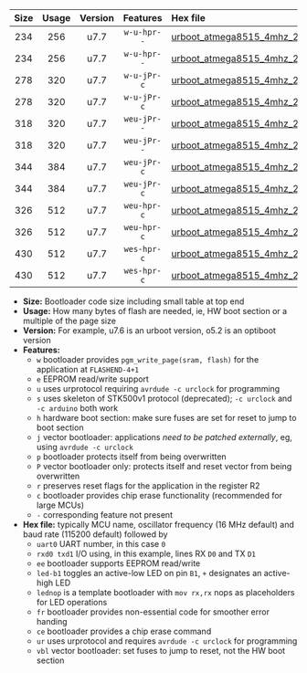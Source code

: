 |Size|Usage|Version|Features|Hex file|
|:-:|:-:|:-:|:-:|:--|
|234|256|u7.7|`w-u-hpr--`|[urboot_atmega8515_4mhz_250000bps_uart0_rxd0_txd1_led+b0_fr_ur.hex](https://raw.githubusercontent.com/stefanrueger/urboot.hex/main/mcus/atmega8515/fcpu_4mhz/250000_bps/urboot_atmega8515_4mhz_250000bps_uart0_rxd0_txd1_led+b0_fr_ur.hex)|
|234|256|u7.7|`w-u-hpr--`|[urboot_atmega8515_4mhz_250000bps_uart0_rxd0_txd1_lednop_fr_ur.hex](https://raw.githubusercontent.com/stefanrueger/urboot.hex/main/mcus/atmega8515/fcpu_4mhz/250000_bps/urboot_atmega8515_4mhz_250000bps_uart0_rxd0_txd1_lednop_fr_ur.hex)|
|278|320|u7.7|`w-u-jPr-c`|[urboot_atmega8515_4mhz_250000bps_uart0_rxd0_txd1_led+b0_fr_ce_ur_vbl.hex](https://raw.githubusercontent.com/stefanrueger/urboot.hex/main/mcus/atmega8515/fcpu_4mhz/250000_bps/urboot_atmega8515_4mhz_250000bps_uart0_rxd0_txd1_led+b0_fr_ce_ur_vbl.hex)|
|278|320|u7.7|`w-u-jPr-c`|[urboot_atmega8515_4mhz_250000bps_uart0_rxd0_txd1_lednop_fr_ce_ur_vbl.hex](https://raw.githubusercontent.com/stefanrueger/urboot.hex/main/mcus/atmega8515/fcpu_4mhz/250000_bps/urboot_atmega8515_4mhz_250000bps_uart0_rxd0_txd1_lednop_fr_ce_ur_vbl.hex)|
|318|320|u7.7|`weu-jPr--`|[urboot_atmega8515_4mhz_250000bps_uart0_rxd0_txd1_ee_led+b0_fr_ur_vbl.hex](https://raw.githubusercontent.com/stefanrueger/urboot.hex/main/mcus/atmega8515/fcpu_4mhz/250000_bps/urboot_atmega8515_4mhz_250000bps_uart0_rxd0_txd1_ee_led+b0_fr_ur_vbl.hex)|
|318|320|u7.7|`weu-jPr--`|[urboot_atmega8515_4mhz_250000bps_uart0_rxd0_txd1_ee_lednop_fr_ur_vbl.hex](https://raw.githubusercontent.com/stefanrueger/urboot.hex/main/mcus/atmega8515/fcpu_4mhz/250000_bps/urboot_atmega8515_4mhz_250000bps_uart0_rxd0_txd1_ee_lednop_fr_ur_vbl.hex)|
|344|384|u7.7|`weu-jPr-c`|[urboot_atmega8515_4mhz_250000bps_uart0_rxd0_txd1_ee_led+b0_fr_ce_ur_vbl.hex](https://raw.githubusercontent.com/stefanrueger/urboot.hex/main/mcus/atmega8515/fcpu_4mhz/250000_bps/urboot_atmega8515_4mhz_250000bps_uart0_rxd0_txd1_ee_led+b0_fr_ce_ur_vbl.hex)|
|344|384|u7.7|`weu-jPr-c`|[urboot_atmega8515_4mhz_250000bps_uart0_rxd0_txd1_ee_lednop_fr_ce_ur_vbl.hex](https://raw.githubusercontent.com/stefanrueger/urboot.hex/main/mcus/atmega8515/fcpu_4mhz/250000_bps/urboot_atmega8515_4mhz_250000bps_uart0_rxd0_txd1_ee_lednop_fr_ce_ur_vbl.hex)|
|326|512|u7.7|`weu-hpr-c`|[urboot_atmega8515_4mhz_250000bps_uart0_rxd0_txd1_ee_led+b0_fr_ce_ur.hex](https://raw.githubusercontent.com/stefanrueger/urboot.hex/main/mcus/atmega8515/fcpu_4mhz/250000_bps/urboot_atmega8515_4mhz_250000bps_uart0_rxd0_txd1_ee_led+b0_fr_ce_ur.hex)|
|326|512|u7.7|`weu-hpr-c`|[urboot_atmega8515_4mhz_250000bps_uart0_rxd0_txd1_ee_lednop_fr_ce_ur.hex](https://raw.githubusercontent.com/stefanrueger/urboot.hex/main/mcus/atmega8515/fcpu_4mhz/250000_bps/urboot_atmega8515_4mhz_250000bps_uart0_rxd0_txd1_ee_lednop_fr_ce_ur.hex)|
|430|512|u7.7|`wes-hpr-c`|[urboot_atmega8515_4mhz_250000bps_uart0_rxd0_txd1_ee_led+b0_fr_ce.hex](https://raw.githubusercontent.com/stefanrueger/urboot.hex/main/mcus/atmega8515/fcpu_4mhz/250000_bps/urboot_atmega8515_4mhz_250000bps_uart0_rxd0_txd1_ee_led+b0_fr_ce.hex)|
|430|512|u7.7|`wes-hpr-c`|[urboot_atmega8515_4mhz_250000bps_uart0_rxd0_txd1_ee_lednop_fr_ce.hex](https://raw.githubusercontent.com/stefanrueger/urboot.hex/main/mcus/atmega8515/fcpu_4mhz/250000_bps/urboot_atmega8515_4mhz_250000bps_uart0_rxd0_txd1_ee_lednop_fr_ce.hex)|

- **Size:** Bootloader code size including small table at top end
- **Usage:** How many bytes of flash are needed, ie, HW boot section or a multiple of the page size
- **Version:** For example, u7.6 is an urboot version, o5.2 is an optiboot version
- **Features:**
  + `w` bootloader provides `pgm_write_page(sram, flash)` for the application at `FLASHEND-4+1`
  + `e` EEPROM read/write support
  + `u` uses urprotocol requiring `avrdude -c urclock` for programming
  + `s` uses skeleton of STK500v1 protocol (deprecated); `-c urclock` and `-c arduino` both work
  + `h` hardware boot section: make sure fuses are set for reset to jump to boot section
  + `j` vector bootloader: applications *need to be patched externally*, eg, using `avrdude -c urclock`
  + `p` bootloader protects itself from being overwritten
  + `P` vector bootloader only: protects itself and reset vector from being overwritten
  + `r` preserves reset flags for the application in the register R2
  + `c` bootloader provides chip erase functionality (recommended for large MCUs)
  + `-` corresponding feature not present
- **Hex file:** typically MCU name, oscillator frequency (16 MHz default) and baud rate (115200 default) followed by
  + `uart0` UART number, in this case `0`
  + `rxd0 txd1` I/O using, in this example, lines RX `D0` and TX `D1`
  + `ee` bootloader supports EEPROM read/write
  + `led-b1` toggles an active-low LED on pin `B1`, `+` designates an active-high LED
  + `lednop` is a template bootloader with `mov rx,rx` nops as placeholders for LED operations
  + `fr` bootloader provides non-essential code for smoother error handing
  + `ce` bootloader provides a chip erase command
  + `ur` uses urprotocol and requires `avrdude -c urclock` for programming
  + `vbl` vector bootloader: set fuses to jump to reset, not the HW boot section
